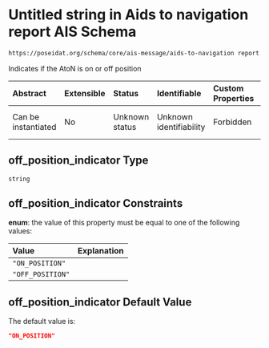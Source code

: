 # Untitled string in Aids to navigation report AIS Schema

```txt
https://poseidat.org/schema/core/ais-message/aids-to-navigation report.json#/properties/off_position_indicator
```

Indicates if the AtoN is on or off position

| Abstract            | Extensible | Status         | Identifiable            | Custom Properties | Additional Properties | Access Restrictions | Defined In                                                                                                        |
| :------------------ | :--------- | :------------- | :---------------------- | :---------------- | :-------------------- | :------------------ | :---------------------------------------------------------------------------------------------------------------- |
| Can be instantiated | No         | Unknown status | Unknown identifiability | Forbidden         | Allowed               | none                | [aids-to-navigation-report.json*](schemas/core/ais-message/aids-to-navigation-report.json "open original schema") |

## off_position_indicator Type

`string`

## off_position_indicator Constraints

**enum**: the value of this property must be equal to one of the following values:

| Value            | Explanation |
| :--------------- | :---------- |
| `"ON_POSITION"`  |             |
| `"OFF_POSITION"` |             |

## off_position_indicator Default Value

The default value is:

```json
"ON_POSITION"
```
